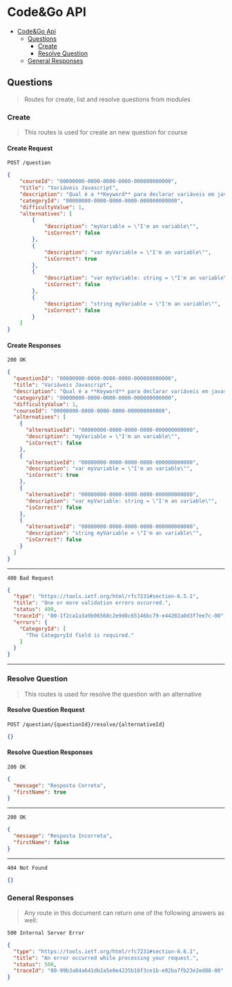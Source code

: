 
# Code&Go API

- [Code&Go Api](#codego-api)
  - [Questions](#questions)
    - [Create](#create)
    - [Resolve Question](#resolve-question)
  - [General Responses](#general-responses)

## Questions

> Routes for create, list and resolve questions from modules

### Create

> This routes is used for create an new question for course

#### Create Request

```http
POST /question
```

```json
{
    "courseId": "00000000-0000-0000-0000-000000000000",
    "title": "Variáveis Javascript",
    "description": "Qual é a **Keyword** para declarar variáveis em javascript",
    "categoryId": "00000000-0000-0000-0000-000000000000",
    "difficultyValue": 1,
    "alternatives": [
        {
            "description": "myVariable = \"I'm an variable\"",
            "isCorrect": false
        },
        {
            "description": "var myVariable = \"I'm an variable\"",
            "isCorrect": true
        },
        {
            "description": "var myVariable: string = \"I'm an variable\"",
            "isCorrect": false
        },
        {
            "description": "string myVariable = \"I'm an variable\"",
            "isCorrect": false
        }
    ]
}
```

#### Create Responses

```http
200 OK
```

```json
{
  "questionId": "00000000-0000-0000-0000-000000000000",
  "title": "Variáveis Javascript",
  "description": "Qual é a **Keyword** para declarar variáveis em javascript",
  "categoryId": "00000000-0000-0000-0000-000000000000",
  "difficultyValue": 1,
  "courseId": "00000000-0000-0000-0000-000000000000",
  "alternatives": [
    {
      "alternativeId": "00000000-0000-0000-0000-000000000000",
      "description": "myVariable = \"I'm an variable\"",
      "isCorrect": false
    },
    {
      "alternativeId": "00000000-0000-0000-0000-000000000000",
      "description": "var myVariable = \"I'm an variable\"",
      "isCorrect": true
    },
    {
      "alternativeId": "00000000-0000-0000-0000-000000000000",
      "description": "var myVariable: string = \"I'm an variable\"",
      "isCorrect": false
    },
    {
      "alternativeId": "00000000-0000-0000-0000-000000000000",
      "description": "string myVariable = \"I'm an variable\"",
      "isCorrect": false
    }
  ]
}
```

---

```http
400 Bad Request
```

```json
{
  "type": "https://tools.ietf.org/html/rfc7231#section-6.5.1",
  "title": "One or more validation errors occurred.",
  "status": 400,
  "traceId": "00-1f2ca1a3a9b06568c2e9d8c65146bc79-e44202a0d3f7ee7c-00",
  "errors": {
    "CategoryId": [
      "The CategoryId field is required."
    ]
  }
}
```
<!-- TODO: It will have response for not authorized if its not an admin  -->
---

### Resolve Question

> This routes is used for resolve the question with an alternative

#### Resolve Question Request

```http
POST /question/{questionId}/resolve/{alternativeId}
```

```json
{}
```

#### Resolve Question Responses

```http
200 OK
```

```json
{
  "message": "Resposta Correta",
  "firstName": true
}
```

---

```http
200 OK
```

```json
{
  "message": "Resposta Incorreta",
  "firstName": false
}
```

---

<!-- TODO: make application return json for not found -->
```http
404 Not Found
```

```json
{}
```

### General Responses

> Any route in this document can return one of the following answers as well: 

```http
500 Internal Server Error
```

```json
{
  "type": "https://tools.ietf.org/html/rfc7231#section-6.6.1",
  "title": "An error occurred while processing your request.",
  "status": 500,
  "traceId": "00-99b3a04a641db2a5e0e4235b16f3ce1b-e02ba7fb23e2ed88-00"
}
```


